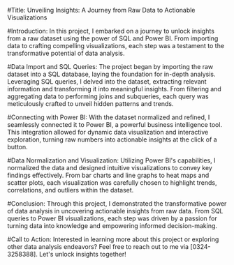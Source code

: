 #Title: Unveiling Insights: A Journey from Raw Data to Actionable Visualizations

#Introduction:
In this project, I embarked on a journey to unlock insights from a raw dataset using the power of SQL and Power BI. From importing data to crafting compelling visualizations, each step was a testament to the transformative potential of data analysis.

#Data Import and SQL Queries:
The project began by importing the raw dataset into a SQL database, laying the foundation for in-depth analysis. Leveraging SQL queries, I delved into the dataset, extracting relevant information and transforming it into meaningful insights. From filtering and aggregating data to performing joins and subqueries, each query was meticulously crafted to unveil hidden patterns and trends.

#Connecting with Power BI:
With the dataset normalized and refined, I seamlessly connected it to Power BI, a powerful business intelligence tool. This integration allowed for dynamic data visualization and interactive exploration, turning raw numbers into actionable insights at the click of a button.

#Data Normalization and Visualization:
Utilizing Power BI's capabilities, I normalized the data and designed intuitive visualizations to convey key findings effectively. From bar charts and line graphs to heat maps and scatter plots, each visualization was carefully chosen to highlight trends, correlations, and outliers within the dataset.

#Conclusion:
Through this project, I demonstrated the transformative power of data analysis in uncovering actionable insights from raw data. From SQL queries to Power BI visualizations, each step was driven by a passion for turning data into knowledge and empowering informed decision-making.

#Call to Action:
Interested in learning more about this project or exploring other data analysis endeavors? Feel free to reach out to me via [0324-3258388]. Let's unlock insights together!
